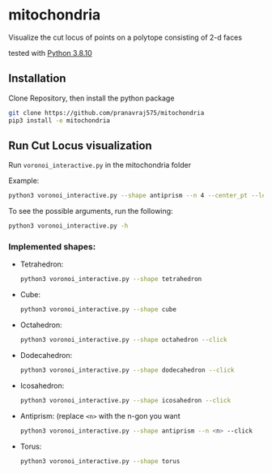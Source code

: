 # mitochondria
Visualize the cut locus of points on a polytope consisting of 2-d faces

tested with [Python 3.8.10](https://www.python.org/downloads/release/python-3810/)

## Installation
Clone Repository, then install the python package
```bash
git clone https://github.com/pranavraj575/mitochondria
pip3 install -e mitochondria
```
## Run Cut Locus visualization

Run `voronoi_interactive.py` in the mitochondria folder

Example:
```bash
python3 voronoi_interactive.py --shape antiprism --n 4 --center_pt --legend 
```
To see the possible arguments, run the following:
```bash
python3 voronoi_interactive.py -h
```

### Implemented shapes:
  * Tetrahedron:
    ```bash
    python3 voronoi_interactive.py --shape tetrahedron
    ```
  * Cube:
    ```bash
    python3 voronoi_interactive.py --shape cube
    ```
  * Octahedron:
    ```bash
    python3 voronoi_interactive.py --shape octahedron --click
    ```
  * Dodecahedron:
    ```bash
    python3 voronoi_interactive.py --shape dodecahedron --click
    ```
  * Icosahedron:
    ```bash
    python3 voronoi_interactive.py --shape icosahedron --click
    ```
  * Antiprism:
    (replace `<n>` with the n-gon you want
    ```bash
    python3 voronoi_interactive.py --shape antiprism --n <n> --click
    ```
  * Torus:
    ```bash
    python3 voronoi_interactive.py --shape torus
    ```
